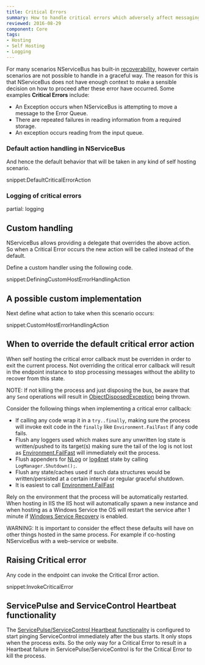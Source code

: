 ```yaml
---
title: Critical Errors
summary: How to handle critical errors which adversely affect messaging in an endpoint.
reviewed: 2016-08-29
component: Core
tags:
- Hosting
- Self Hosting
- Logging
---
```


For many scenarios NServiceBus has built-in [recoverability](/nservicebus/recoverability/), however certain scenarios are not possible to handle in a graceful way. The reason for this is that NServiceBus does not have enough context to make a sensible decision on how to proceed after these error have occurred. Some examples **Critical Errors** include:

 * An Exception occurs when NServiceBus is attempting to move a message to the Error Queue.
 * There are repeated failures in reading information from a required storage.
 * An exception occurs reading from the input queue.


### Default action handling in NServiceBus

And hence the default behavior that will be taken in any kind of self hosting scenario.

snippet:DefaultCriticalErrorAction


### Logging of critical errors

partial: logging


## Custom handling

NServiceBus allows providing a delegate that overrides the above action. So when a Critical Error occurs the new action will be called instead of the default.

Define a custom handler using the following code.

snippet:DefiningCustomHostErrorHandlingAction


## A possible custom implementation

Next define what action to take when this scenario occurs:

snippet:CustomHostErrorHandlingAction


## When to override the default critical error action

When self hosting the critical error callback must be overriden in order to exit the current process. Not overriding the critical error callback will result in the endpoint instance to stop processing messages without the ability to recover from this state.

NOTE: If not killing the process and just disposing the bus, be aware that any `Send` operations will result in [ObjectDisposedException](https://msdn.microsoft.com/en-us/library/system.objectdisposedexception.aspx) being thrown.

Consider the following things when implementing a critical error callback:

- If calling any code wrap it in a `try..finally`, making sure the process will invoke exit code in the `finally` like `Environment.FailFast` if any code fails.
- Flush any loggers used which makes sure any unwritten log state is written/pushed to its target(s) making sure the tail of the log is not lost as [Environment.FailFast](https://msdn.microsoft.com/en-us/library/dd289240.aspx) will immediately exit the process.
 - Flush appenders for [NLog](http://nlog-project.org/documentation/v4.3.0/html/M_NLog_LogManager_Shutdown.htm) or [log4net](https://logging.apache.org/log4net/log4net-1.2.11/release/sdk/log4net.LogManager.Shutdown.html) state by calling `LogManager.Shutdown();`.
- Flush any state/caches used if such data structures would be written/persisted at a certain interval or regular graceful shutdown.
- It is easiest to call [Environment.FailFast](https://msdn.microsoft.com/en-us/library/dd289240.aspx)

Rely on the environment that the process will be automatically restarted. When hosting in IIS the IIS host will automatically spawn a new instance and when hosting as a Windows Service the OS will restart the service after 1 minute if [Windows Service Recovery](/nservicebus/hosting/windows-service.md#installation-restart-recovery) is enabled.


WARNING: It is important to consider the effect these defaults will have on other things hosted in the same process. For example if co-hosting NServiceBus with a web-service or website.



## Raising Critical error

Any code in the endpoint can invoke the Critical Error action.

snippet:InvokeCriticalError


## ServicePulse and ServiceControl Heartbeat functionality

The [ServicePulse/ServiceControl Heartbeat functionality](/servicepulse/intro-endpoints-heartbeats.md) is configured to start pinging ServiceControl immediately after the bus starts. It only stops when the process exits. So the only way for a Critical Error to result in a Heartbeat failure in ServicePulse/ServiceControl is for the Critical Error to kill the process.

